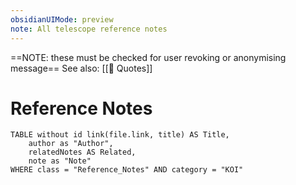```yaml
---
obsidianUIMode: preview
note: All telescope reference notes
---
```

==NOTE: these must be checked for user revoking or anonymising message==
See also: [[🔭 Quotes]]
# Reference Notes
```dataview
TABLE without id link(file.link, title) AS Title,
	author as "Author",
	relatedNotes AS Related,
	note as "Note"
WHERE class = "Reference_Notes" AND category = "KOI"
```

 


